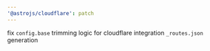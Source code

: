 ```yaml
---
'@astrojs/cloudflare': patch
---
```


fix `config.base` trimming logic for cloudflare integration `_routes.json` generation
